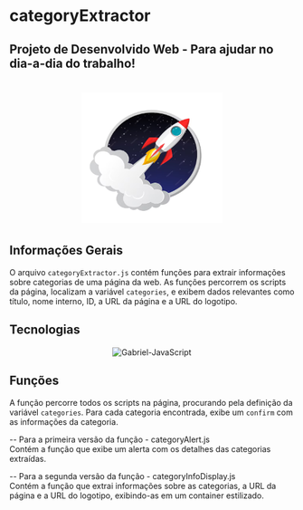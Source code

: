 # categoryExtractor

## Projeto de Desenvolvido Web - Para ajudar no dia-a-dia do trabalho!

<h1 align="center">
  <img src="./img/logo/logo.png" alt="Imagem do IFSP" width="250" height="230" style="border-radius: 50;">
</h1>

## Informações Gerais

O arquivo `categoryExtractor.js` contém funções para extrair informações sobre categorias de uma página da web. As funções percorrem os scripts da página, localizam a variável `categories`, e exibem dados relevantes como título, nome interno, ID, a URL da página e a URL do logotipo.

## Tecnologias

<div align="center">
 <img align="center" alt="Gabriel-JavaScript" height="45" width="55" src="https://cdn.jsdelivr.net/gh/devicons/devicon/icons/javascript/javascript-plain.svg">
</div>

## Funções

A função percorre todos os scripts na página, procurando pela definição da variável `categories`. Para cada categoria encontrada, exibe um `confirm` com as informações da categoria.

-- Para a primeira versão da função - categoryAlert.js<br>
Contém a função que exibe um alerta com os detalhes das categorias extraídas.

-- Para a segunda versão da função - categoryInfoDisplay.js<br>
Contém a função que extrai informações sobre as categorias, a URL da página e a URL do logotipo, exibindo-as em um container estilizado.
